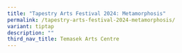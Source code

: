 ```yaml
---
title: "Tapestry Arts Festival 2024: Metamorphosis"
permalink: /tapestry-arts-festival-2024-metamorphosis/
variant: tiptap
description: ""
third_nav_title: Temasek Arts Centre
---
```

<p></p>